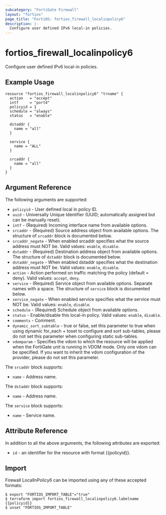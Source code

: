 ```yaml
---
subcategory: "FortiGate Firewall"
layout: "fortios"
page_title: "FortiOS: fortios_firewall_localinpolicy6"
description: |-
  Configure user defined IPv6 local-in policies.
---
```


# fortios_firewall_localinpolicy6
Configure user defined IPv6 local-in policies.

## Example Usage

```hcl
resource "fortios_firewall_localinpolicy6" "trname" {
  action   = "accept"
  intf     = "port4"
  policyid = 1
  schedule = "always"
  status   = "enable"

  dstaddr {
    name = "all"
  }

  service {
    name = "ALL"
  }

  srcaddr {
    name = "all"
  }
}
```

## Argument Reference

The following arguments are supported:

* `policyid` - User defined local in policy ID.
* `uuid` - Universally Unique Identifier (UUID; automatically assigned but can be manually reset).
* `intf` - (Required) Incoming interface name from available options.
* `srcaddr` - (Required) Source address object from available options. The structure of `srcaddr` block is documented below.
* `srcaddr_negate` - When enabled srcaddr specifies what the source address must NOT be. Valid values: `enable`, `disable`.
* `dstaddr` - (Required) Destination address object from available options. The structure of `dstaddr` block is documented below.
* `dstaddr_negate` - When enabled dstaddr specifies what the destination address must NOT be. Valid values: `enable`, `disable`.
* `action` - Action performed on traffic matching the policy (default = deny). Valid values: `accept`, `deny`.
* `service` - (Required) Service object from available options. Separate names with a space. The structure of `service` block is documented below.
* `service_negate` - When enabled service specifies what the service must NOT be. Valid values: `enable`, `disable`.
* `schedule` - (Required) Schedule object from available options.
* `status` - Enable/disable this local-in policy. Valid values: `enable`, `disable`.
* `comments` - Comment.
* `dynamic_sort_subtable` - true or false, set this parameter to true when using dynamic for_each + toset to configure and sort sub-tables, please do not set this parameter when configuring static sub-tables.
* `vdomparam` - Specifies the vdom to which the resource will be applied when the FortiGate unit is running in VDOM mode. Only one vdom can be specified. If you want to inherit the vdom configuration of the provider, please do not set this parameter.

The `srcaddr` block supports:

* `name` - Address name.

The `dstaddr` block supports:

* `name` - Address name.

The `service` block supports:

* `name` - Service name.


## Attribute Reference

In addition to all the above arguments, the following attributes are exported:
* `id` - an identifier for the resource with format {{policyid}}.

## Import

Firewall LocalInPolicy6 can be imported using any of these accepted formats:
```
$ export "FORTIOS_IMPORT_TABLE"="true"
$ terraform import fortios_firewall_localinpolicy6.labelname {{policyid}}
$ unset "FORTIOS_IMPORT_TABLE"
```
